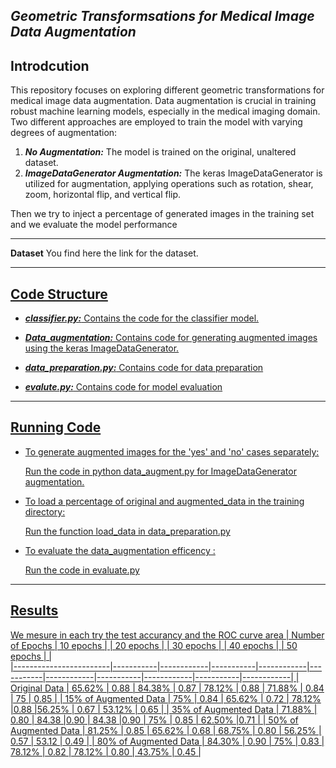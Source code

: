 *Geometric Transformsations for Medical Image Data Augmentation*
--------------------------------------
**Introdcution**
------------------------
This repository focuses on exploring different geometric transformations for medical image data augmentation. Data augmentation is crucial in training robust machine learning models, especially in the medical imaging domain. Two different approaches are employed to train the model with varying degrees of augmentation:
1. ***No Augmentation:*** The model is trained on the original, unaltered dataset.
2. ***ImageDataGenerator Augmentation:*** The keras ImageDataGenerator is utilized for augmentation, applying operations such as rotation, shear, zoom, horizontal flip, and vertical flip.
   
Then we try to inject a percentage of generated images in the training set and we evaluate the model performance

---------------------
**Dataset**
You find here the link for the dataset.
<a href="https://www.kaggle.com/datasets/abhranta/brain-tumor-detection-mri?fbclid=IwAR0vZxyXazz_k64eRmOP7X-ltavMYQl5dS28QSskOXV2mEnMdEXjfhLiCPA">

---------------------------------
**Code Structure**
---------------------------
* ***classifier.py:*** Contains the code for the classifier model.

* ***Data_augmentation:*** Contains code for generating augmented images using the keras ImageDataGenerator.

* ***data_preparation.py:*** Contains code for data preparation

* ***evalute.py:*** Contains code for model evaluation 

----------------------------- 
**Running Code**
-------------------
* To generate augmented images for the 'yes' and 'no' cases separately:         

    Run the code in python data_augment.py for ImageDataGenerator augmentation.
* To load a percentage of original and augmented_data in the training directory:

    Run the function load_data in data_preparation.py
* To evaluate the data_augmentation efficency :

    Run the code in evaluate.py
----------------------
**Results**
---------------------
We mesure in each try the test accurancy and the ROC curve area
| Number of Epochs       | 10 epochs |            | 20 epochs |            | 30 epochs |            | 40 epochs |            | 50 epochs |          |  
|------------------------|-----------|------------|-----------|------------|-----------|------------|-----------|------------|-----------|------------|
| Original Data          | 65.62%    | 0.88       | 84.38%    | 0.87       | 78.12%    | 0.88       | 71.88%    | 0.84       | 75        | 0.85       |
| 15% of Augmented Data   | 75%      | 0.84      | 65.62%      | 0.72       | 78.12%     |0.88       |56.25%      | 0.67      | 53.12%      | 0.65      | 
| 35% of Augmented Data   | 71.88%      | 0.80       | 84.38     |0.90       | 84.38      |0.90       | 75%      | 0.85       | 62.50%      |0.71      |
| 50% of Augmented Data   |  81.25%      | 0.85      | 65.62%     | 0.68       | 68.75%   | 0.80      | 56.25%     | 0.57      | 53.12      | 0.49      |
| 80% of Augmented Data   | 84.30%      | 0.90      | 75%      | 0.83       | 78.12%     | 0.82      | 78.12%      | 0.80      | 43.75%    | 0.45       | 








